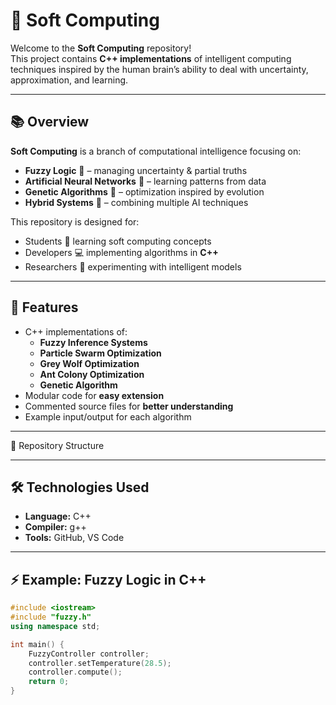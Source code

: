 # 🧠 Soft Computing 

Welcome to the **Soft Computing** repository!  
This project contains **C++ implementations** of intelligent computing techniques inspired by the human brain’s ability to deal with uncertainty, approximation, and learning.

---

## 📚 Overview

**Soft Computing** is a branch of computational intelligence focusing on:
- **Fuzzy Logic** 🤖 – managing uncertainty & partial truths
- **Artificial Neural Networks** 🧬 – learning patterns from data
- **Genetic Algorithms** 🧪 – optimization inspired by evolution
- **Hybrid Systems** 🔗 – combining multiple AI techniques

This repository is designed for:
- Students 📖 learning soft computing concepts
- Developers 💻 implementing algorithms in **C++**
- Researchers 🔬 experimenting with intelligent models

---

## 🚀 Features

- C++ implementations of:
  - **Fuzzy Inference Systems**
  - **Particle Swarm Optimization**
  - **Grey Wolf Optimization**
  - **Ant Colony Optimization**
  - **Genetic Algorithm**
- Modular code for **easy extension**
- Commented source files for **better understanding**
- Example input/output for each algorithm

---

 📁 Repository Structure

---

## 🛠️ Technologies Used

- **Language:** C++  
- **Compiler:** g++ 
- **Tools:** GitHub, VS Code 

---

## ⚡ Example: Fuzzy Logic in C++

```cpp
#include <iostream>
#include "fuzzy.h"
using namespace std;

int main() {
    FuzzyController controller;
    controller.setTemperature(28.5);
    controller.compute();
    return 0;
}


